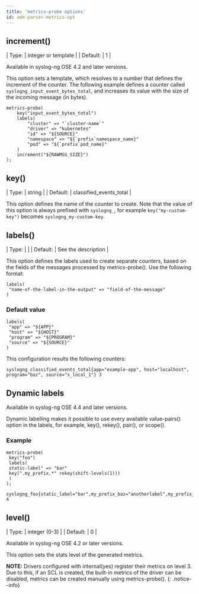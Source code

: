 ```yaml
---
title: 'metrics-probe options'
id: adm-parser-metrics-opt
---
```


## increment()

| Type: | integer or template |
| Default: | 1 |

Available in syslog-ng OSE 4.2 and later versions.

This option sets a template, which resolves to a number that defines the increment
of the counter. The following example defines a counter called
`syslogng_input_event_bytes_total`, and increases its value with the size of
the incoming message (in bytes).

```config
metrics-probe(
    key("input_event_bytes_total")
    labels(
        "cluster" => "`cluster-name`"
        "driver" => "kubernetes"
        "id" => "${SOURCE}"
        "namespace" => "${`prefix`namespace_name}"
        "pod" => "${`prefix`pod_name}"
    )
    increment("${RAWMSG_SIZE}")
);
```

## key()

| Type: | string |
| Default: | classified_events_total |

This option defines the name of the counter to create. Note that the value of
this option is always prefixed with `syslogng_`, for example `key("my-custom-key")`
becomes `syslogng_my-custom-key`.

## labels()

| Type: |  |
| Default: | See the description |

This option defines the labels used to create separate counters, based on the
fields of the messages processed by metrics-probe(). Use the following format:

```config
labels(
 "name-of-the-label-in-the-output" => "field-of-the-message"
)
```

### Default value

```config
labels(
 "app" => "${APP}"
 "host" => "${HOST}"
 "program" => "${PROGRAM}"
 "source" => "${SOURCE}"
)
```

This configuration results the following counters:

```config
syslogng_classified_events_total{app="example-app", host="localhost", program="baz", source="s_local_1"} 3
```

## Dynamic labels

Available in syslog-ng OSE 4.4 and later versions.

Dynamic labelling makes it possible to use every available value-pairs() option
in the labels, for example, key(), rekey(), pair(), or scope().

### Example

```config
metrics-probe(
 key("foo")
 labels(
 static-label" => "bar"
 key(".my_prefix.*" rekey(shift-levels(1)))
 )
);
```

```config
syslogng_foo{static_label="bar",my_prefix_baz="anotherlabel",my_prefix_foo="bar",my_prefix_nested_axo="flow"} 4
```

## level()

| Type: | integer (0-3) |
| Default: | 0 |

Available in syslog-ng OSE 4.2 or later versions.

This option sets the stats level of the generated metrics.

**NOTE:** Drivers configured with internal(yes) register their metrics on level 3.
Due to this, if an SCL is created, the built-in metrics of the driver can be disabled,
metrics can be created manually using metrics-probe().
{: .notice--info}